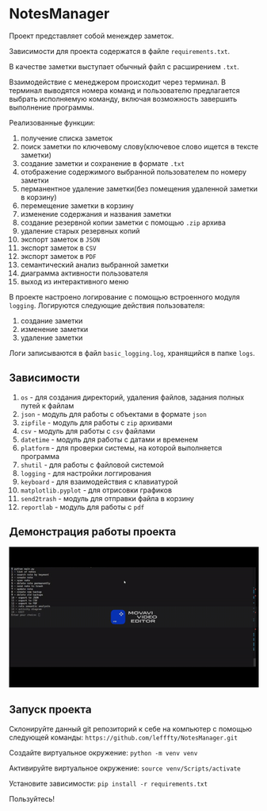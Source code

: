 # NotesManager

Проект представляет собой менеждер заметок. 

Зависимости для проекта содержатся в файле `requirements.txt`.

В качестве заметки выступает обычный файл с расширением `.txt`. 

Взаимодействие с менеджером происходит через терминал. В терминал выводятся номера команд и пользователю предлагается выбрать исполняемую команду, включая возможность завершить выполнение программы.

Реализованные функции: 
1. получение списка заметок
2. поиск заметки по ключевому слову(ключевое слово ищется в тексте заметки)
3. создание заметки и сохранение в формате `.txt`
4. отображение содержимого выбранной пользователем по номеру заметки
5. перманентное удаление заметки(без помещения удаленной заметки в корзину)
6. перемещение заметки в корзину
7. изменение содержания и названия заметки
8. создание резервной копии заметки с помощью `.zip` архива
9. удаление старых резервных копий
10. экспорт заметок в `JSON`
11. экспорт заметок в `CSV`
12. экспорт заметок в `PDF`
13. семантический анализ выбранной заметки
14. диаграмма активности пользователя
15. выход из интерактивного меню 

В проекте настроено логирование с помощью встроенного модуля `logging`. Логируются следующие действия пользователя:
1. создание заметки
2. изменение заметки
3. удаление заметки

Логи записываются в файл `basic_logging.log`, хранящийся в папке `logs`.

## Зависимости
1. `os` - для создания директорий, удаления файлов, задания полных путей к файлам
2. `json` - модуль для работы с объектами в формате `json`
3. `zipfile` - модуль для работы с `zip` архивами
4. `csv` - модуль для работы с `csv` файлами
5. `datetime` - модуль для работы с датами и временем
6. `platform` - для проверки системы, на которой выполняется программа
7. `shutil` - для работы с файловой системой
8. `logging` - для настройки логгирования 
9. `keyboard` - для взаимодействия с клавиатурой
10. `matplotlib.pyplot` - для отрисовки графиков
11. `send2trash` - модуль для отправки файла в корзину
12. `reportlab` - модуль для работы с `pdf`

## Демонстрация работы проекта

![Demo GIF](/gifs/NotesManager-ezgif.com-video-to-gif-converter.gif)

## Запуск проекта

Склонируйте данный git репозиторий к себе на компьютер с помощью следующей команды:
    ``https://github.com/lefffty/NotesManager.git``

Создайте виртуальное окружение: 
``python -m venv venv``

Активируйте виртуальное окружение:
``source venv/Scripts/activate``

Установите зависимости:
``pip install -r requirements.txt``

Пользуйтесь!